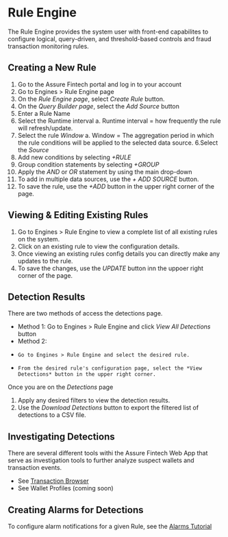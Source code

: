 # Rule Engine
The Rule Engine provides the system user with front-end capabilites to configure logical, query-driven, and threshold-based controls and fraud transaction monitoring rules. 

## Creating a New Rule
1. Go to the Assure Fintech portal and log in to your account
2. Go to Engines > Rule Engine page
3. On the *Rule Engine page*, select *Create Rule* button. 
4. On the *Query Builder page*, select the *Add Source* button
5. Enter a Rule Name
6. Select the Runtime interval
  a. Runtime interval = how frequently the rule will refresh/update.
5. Select the rule *Window* 
  a. Window = The aggregation period in which the rule conditions will be applied to the selected data source.
6.Select the *Source*
7. Add new conditions by selecting *+RULE*
9. Group condition statements by selecting *+GROUP*
10. Apply the *AND* or *OR* statement by using the main drop-down
11. To add in multiple data sources, use the *+ ADD SOURCE* button.
12. To save the rule, use the *+ADD* button in the upper right corner of the page.

## Viewing & Editing Existing Rules
1. Go to Engines > Rule Engine to view a complete list of all existing rules on the system.
2. Click on an existing rule to view the configuration details.
3. Once viewing an existing rules config details you can directly make any updates to the rule.
4. To save the changes, use the *UPDATE* button inn the uppoer right corner of the page. 

## Detection Results
There are two methods of access the detections page. 
- Method 1: Go to Engines > Rule Engine and click *View All Detections* button
- Method 2:
-     Go to Engines > Rule Engine and select the desired rule.
-     From the desired rule's configuration page, select the *View Detections* button in the upper right corner.

Once you are on the *Detections* page
1. Apply any desired filters to view the detection results.
2. Use the *Download Detections* button to export the filtered list of detections to a CSV file.

## Investigating Detections
There are several different tools withi the Assure Fintech Web App that serve as investigation tools to further analyze suspect wallets and transaction events. 
- See [Transaction Browser](https://github.com/LatroServices/test.github.io/blob/Tutorials-Web-App/Transaction%20Browser.md)
- See Wallet Profiles (coming soon)

## Creating Alarms for Detections
To configure alarm notifications for a given Rule, see the [Alarms Tutorial](https://github.com/LatroServices/test.github.io/blob/Tutorials-Web-App/Alarms.md)
